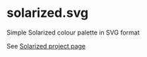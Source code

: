 # solarized.svg
Simple Solarized colour palette in SVG format

See [Solarized project page](https://github.com/altercation/solarized)

